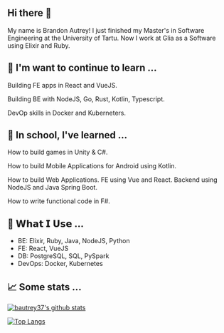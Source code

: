 ## Hi there 👋

<!--
**bautrey37/bautrey37** is a ✨ _special_ ✨ repository because its `README.md` (this file) appears on your GitHub profile.

Here are some ideas to get you started:

- 🔭 I’m currently working on ...
- 🌱 I’m currently learning ...
- 👯 I’m looking to collaborate on ...
- 🤔 I’m looking for help with ...
- 💬 Ask me about ...
- 📫 How to reach me: ...
- 😄 Pronouns: ...
- ⚡ Fun fact: ...
- 🔨 𝗪𝗵𝗮𝘁 𝗜 𝗨𝘀𝗲 ...
- 📈 Some stats ...
-->

My name is Brandon Autrey! I just finished my Master's in Software Engineering at the University of Tartu. Now I work at Glia as a Software using Elixir and Ruby. 

## 🌱 I'm want to continue to learn ...

Building FE apps in React and VueJS.

Building BE with NodeJS, Go, Rust, Kotlin, Typescript.

DevOp skills in Docker and Kuberneters.


## 🌱 In school, I've learned ...

How to build games in Unity & C#.

How to build Mobile Applications for Android using Kotlin.

How to build Web Applications. FE using Vue and React. Backend using NodeJS and Java Spring Boot.

How to write functional code in F#.



## 🔨 𝗪𝗵𝗮𝘁 𝗜 𝗨𝘀𝗲 ...

- BE: Elixir, Ruby, Java, NodeJS, Python
- FE: React, VueJS
- DB: PostgreSQL, SQL, PySpark
- DevOps: Docker, Kubernetes

## 📈 Some stats ...

[![bautrey37's github stats](https://github-readme-stats.vercel.app/api?username=bautrey37&count_private=true&show_icons=true&theme=dracula)](https://github.com/anuraghazra/github-readme-stats)


[![Top Langs](https://github-readme-stats.vercel.app/api/top-langs/?username=bautrey37&layout=compact)](https://github.com/anuraghazra/github-readme-stats)


<!-- [![bautrey37's wakatime stats](https://github-readme-stats.vercel.app/api/wakatime?username=bautrey37)](https://github.com/anuraghazra/github-readme-stats) -->

